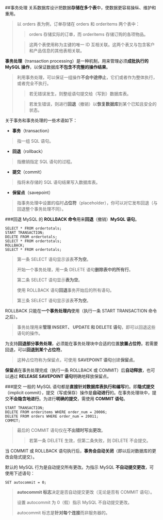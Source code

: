 ##事务处理
关系数据库设计把数据**存储在多个表**中，使数据更容易操纵、维护和重用。
> 以 orders 表为例，订单存储在 orders 和 orderitems 两个表中：
> > orders 存储实际的订单，而 orderitems 存储订购的各项物品。
> 
> > 这两个表使用称为主键的唯一 ID 互相关联。这两个表又与包含客户和产品信息的其他表相关联。

**事务处理**（transaction processing）是一种机制，用来管理必须**成批执行的 MySQL 操作**，以保证数据库**不包含不完整的操作结果**。
> 利用事务处理，可以保证一组操作**不会中途停止**，它们或者作为整体执行，或者完全不执行。
> > 若无错误发生，则整组语句提交给（写到）数据库表。
> 
> > 若发生错误，则进行**回退**（撤销）以**恢复数据库**到某个已知且安全的状态。

关于事务和事务处理的一些术语如下：
- **事务**（transaction）
> 指一组 SQL 语句。
- **回退**（rollback）
> 指撤销指定 SQL 语句的过程。
- **提交**（commit）
> 指将未存储的 SQL 语句结果写入数据库表。
- **保留点**（savepoint）
> 指事务处理中设置的临时**占位符**（placeholder），你可以对它发布回退（与回退整个事务处理不同）。

###回退
MySQL 的 **ROLLBACK 命令**用来**回退**（撤销）**MySQL 语句**。
```
SELECT * FROM ordertotals;
START TRANSACTION;
DELETE FROM ordertotals;
SELECT * FROM ordertotals;
ROLLBACK;
SELECT * FROM ordertotals;
```
> 第一条 SELECT 语句显示该表**不为空**。
> 
> 开始一个事务处理，用一条 DELETE 语句**删除表中的所有行**。
> 
> 第二条 SELECT 语句显示**表为空**。
> 
> 使用 ROLLBACK 语句**回退**事务开始后的所有语句。
> 
> 第三条 SELECT 语句显示该表**不为空**。

ROLLBACK 只能在**一个事务处理内**使用（执行一条 START TRANSACTION 命令之后）。
> 事务处理用来**管理 INSERT、 UPDATE 和 DELETE 语句**，即可以回退这些语句的操作。

为支持**回退部分事务处理**，必须能在事务处理块中合适的位置**放置占位符**。若需要回退，可以**回退到某个占位符**。
> 这种占位符称为保留点，可使用 **SAVEPOINT 语句**创建**保留点**。

**保留点**在事务处理完成（执行一条 ROLLBACK 或 COMMIT）后**自动释放**，也可以通过 **RELEASE SAVEPOINT 语句**明确地释放保留点。

###提交
一般的 MySQL 语句都是**直接针对数据库表执行和编写**的。即**隐式提交**（implicit commit），提交（写或保存）操作是**自动进行**的。在事务处理块中，提交**不会隐含地进行**。为进行**明确的提交**，需使用 **COMMIT 语句**。
```
START TRANSACTION;
DELETE FROM orderitems WHERE order_num = 20006;
DELETE FROM orders WHERE order_num = 20011;
COMMIT;
```
> 最后的 COMMIT 语句仅在**不出错时写出更改**。
> > 若第一条 DELETE 生效，但第二条失败，则 DELETE 不会提交。

当 COMMIT 或 ROLLBACK 语句执行后，**事务会自动关闭**（即以后对数据库的更改会隐式提交）。

默认的 MySQL 行为是自动提交所有更改。为指示 MySQL **不自动提交更改**，可使用下述语句：
```
SET autocommit = 0;
```
> **autocommit 标志**决定是否自动提交更改（无论是否有 COMMIT 语句）。
> 
> 设置 autocommit 为 0（假）指示 MySQL 不自动提交更改。
> 
> autocommit 标志是**针对每个连接**而非服务器的。
